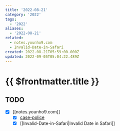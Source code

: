 ```yaml
---
title: '2022-08-21'
category: '2022'
tags:
  - '2022'
aliases:
  - '2022-08-21'
related:
  - notes.younho9.com
  - Invalid-Date-in-Safari
created: 2022-08-21T05:59:00.000Z
updated: 2022-09-05T05:04:22.489Z
---
```


# {{ $frontmatter.title }}

## TODO

- [x] [[notes.younho9.com]]
  - [x] [case-police](https://github.com/antfu/case-police)
  - [x] [[Invalid-Date-in-Safari|Invalid Date in Safari]]
